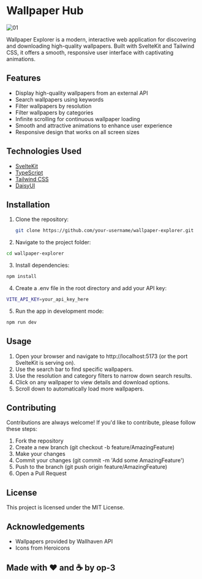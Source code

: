 # Wallpaper Hub

![01](https://github.com/user-attachments/assets/e6be616b-52e0-4688-a1f4-5a8f57b52404)


Wallpaper Explorer is a modern, interactive web application for discovering and downloading high-quality wallpapers. Built with SvelteKit and Tailwind CSS, it offers a smooth, responsive user interface with captivating animations.

## Features

- Display high-quality wallpapers from an external API
- Search wallpapers using keywords
- Filter wallpapers by resolution
- Filter wallpapers by categories
- Infinite scrolling for continuous wallpaper loading
- Smooth and attractive animations to enhance user experience
- Responsive design that works on all screen sizes

## Technologies Used

- [SvelteKit](https://kit.svelte.dev/)
- [TypeScript](https://www.typescriptlang.org/)
- [Tailwind CSS](https://tailwindcss.com/)
- [DaisyUI](https://daisyui.com/)

## Installation

1. Clone the repository:
   ```bash
   git clone https://github.com/your-username/wallpaper-explorer.git
   ```
2. Navigate to the project folder:
  ```bash
  cd wallpaper-explorer
  ```
3. Install dependencies:
  ```bash
  npm install
  ```
4. Create a .env file in the root directory and add your API key:
  ```bash
  VITE_API_KEY=your_api_key_here
  ```
5. Run the app in development mode:
  ```bash
  npm run dev
  ```

## Usage
1. Open your browser and navigate to http://localhost:5173 (or the port SvelteKit is serving on).
2. Use the search bar to find specific wallpapers.
3. Use the resolution and category filters to narrow down search results.
4. Click on any wallpaper to view details and download options.
5. Scroll down to automatically load more wallpapers.

## Contributing
Contributions are always welcome! If you'd like to contribute, please follow these steps:
1. Fork the repository
2. Create a new branch (git checkout -b feature/AmazingFeature)
3. Make your changes
4. Commit your changes (git commit -m 'Add some AmazingFeature')
5. Push to the branch (git push origin feature/AmazingFeature)
6. Open a Pull Request

## License
This project is licensed under the MIT License.

## Acknowledgements
- Wallpapers provided by Wallhaven API
- Icons from Heroicons

## Made with ❤️ and ☕ by op-3
